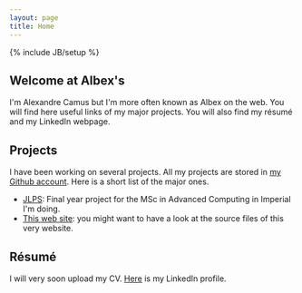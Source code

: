```yaml
---
layout: page
title: Home
---
```

{% include JB/setup %}

## Welcome at Albex's

I'm Alexandre Camus but I'm more often known as Albex on the web. You will find here useful links of my major projects. 
You will also find my résumé and my LinkedIn webpage.

## Projects

I have been working on several projects. All my projects are stored in [my Github account](https://github.com/Albex "My repository").
Here is a short list of the major ones.
* [JLPS](http://albex.github.io/LPS "JLPS"): Final year project for the MSc in Advanced Computing in Imperial I'm doing.
* [This web site](https://github.com/Albex/albex.github.io "albex.github.io"): you might want to have a look at the source files of this very website.

## Résumé

I will very soon upload my CV. [Here](http://www.linkedin.com/profile/view?id=172862272&trk=hb_tab_pro_top "LinkedIn profile") is my LinkedIn profile.
